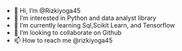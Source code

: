 - 👋 Hi, I’m @Rizkiyoga45
- 👀 I’m interested in Python and data analyst library
- 🌱 I’m currently learning Sql,Scikit Learn, and Tensorflow
- 💞️ I’m looking to collaborate on Github
- 📫 How to reach me @rizkiyoga45

<!---
Rizkiyoga45/Rizkiyoga45 is a ✨ special ✨ repository because its `README.md` (this file) appears on your GitHub profile.
You can click the Preview link to take a look at your changes.
--->
